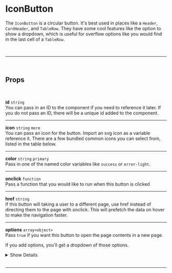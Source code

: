# IconButton

The `IconButton` is a circular button. It's best used in places like a `Header`, `CardHeader`, and `TableRow`. They have some cool features like the option to show a dropdown, which is useful for overflow options like you would find in the last cell of a `TableRow`.

<br>

---

<br>

## Props

<br>

**id** `string`<br>
You can pass in an ID to the component if you need to reference it later. If you do not pass an ID, there will be a unique id added to the component.

---

**icon** `string` <code class="blue">more</code><br>
You can pass an icon for the button. Import an svg icon as a variable reference it. There are a few bundled common icons you can select from, listed in the table below.

---

**color** `string` <code class="blue">primary</code><br>
Pass in one of the named color variables like `success` or `error-light`.

---

**onclick** `function`<br>
Pass a function that you would like to run when this button is clicked

---

**href** `string`<br>
If this button will taking a user to a different page, use href instead of directing them to the page with onclick. This will prefetch the data on hover to make the navigation faster.

---

**options** `array<object>` <br>
Pass `true` if you want this button to open the page contents in a new page.

If you add options, you'll get a dropdown of those options.

<details>
<summary>Show Details</summary>

|                                                                                                                                                           |
| :-------------------------------------------------------------------------------------------------------------------------------------------------------- |
| option[].**label** `string`<br> The text the user sees for the option                                                                                     |
| option[].**value** `string`<br> The value that will be added for the url query param                                                                      |
| option[].**caption** `string`<br> More details to give about the option                                                                                   |
| option[].**img** `string`<br> An image that will be displayed on the left of the text                                                                     |
| option[].**icon** `string`<br> An icon to display on the right. Defaults to an arrow. You can remove this by setting this value to null                   |
| option[].**onselect** `function`<br> A function that can be run if this option is selected                                                                |
| option[].**hidden** `boolean`<br> Will hide the option if set to true, defaults to false                                                                  |
| option[].**break** `boolean`<br> Will create a line break as this option. The line break is not rendered as a clickable option, it's just for aesthetics. |

</details><br>

---

